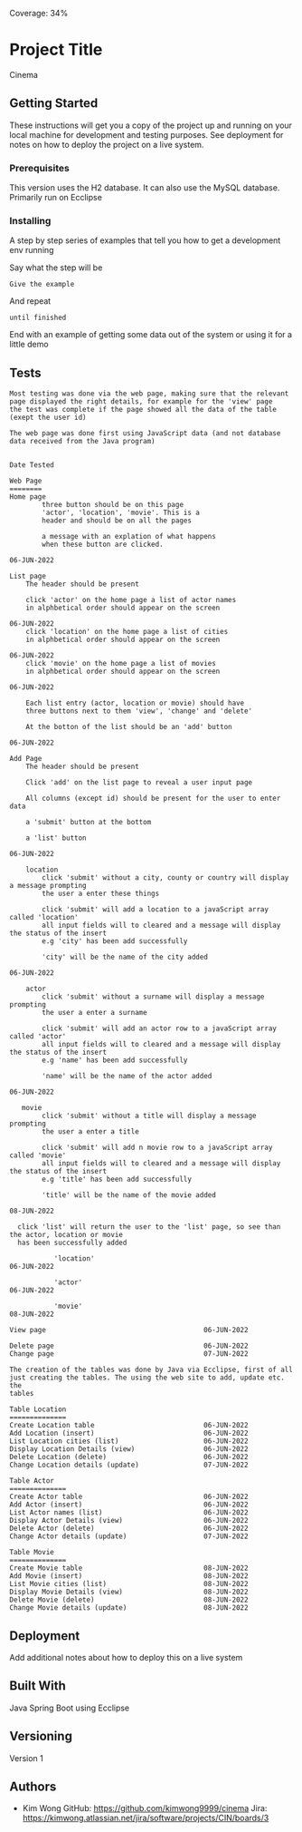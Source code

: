 Coverage: 34%
# Project Title

Cinema

## Getting Started

These instructions will get you a copy of the project up and running on your local machine for development and testing purposes. See deployment for notes on how to deploy the project on a live system.

### Prerequisites

This version uses the H2 database. It can also use the MySQL database. Primarily run on Ecclipse 



### Installing

A step by step series of examples that tell you how to get a development env running

Say what the step will be

```
Give the example
```

And repeat

```
until finished
```

End with an example of getting some data out of the system or using it for a little demo

## Tests

    Most testing was done via the web page, making sure that the relevant page displayed the right details, for example for the 'view' page
    the test was complete if the page showed all the data of the table (exept the user id)
    
    The web page was done first using JavaScript data (and not database data received from the Java program)
    
                                                                                             Date Tested
    
    Web Page
    ========
    Home page  
            three button should be on this page
            'actor', 'location', 'movie'. This is a 
            header and should be on all the pages
            
            a message with an explation of what happens
            when these button are clicked.
                                                                                             06-JUN-2022
    
    List page 
        The header should be present 
        
        click 'actor' on the home page a list of actor names
        in alphbetical order should appear on the screen 
                                                                                             06-JUN-2022
        click 'location' on the home page a list of cities
        in alphbetical order should appear on the screen 
                                                                                             06-JUN-2022
        click 'movie' on the home page a list of movies
        in alphbetical order should appear on the screen 
                                                                                             06-JUN-2022
                                                    
        Each list entry (actor, location or movie) should have
        three buttons next to them 'view', 'change' and 'delete'
        
        At the botton of the list should be an 'add' button
                                                                                             06-JUN-2022
                                                   
    Add Page 
        The header should be present
        
        Click 'add' on the list page to reveal a user input page
        
        All columns (except id) should be present for the user to enter data
        
        a 'submit' button at the bottom

        a 'list' button
                                                                                             06-JUN-2022
        
        location
            click 'submit' without a city, county or country will display a message prompting
            the user a enter these things

            click 'submit' will add a location to a javaScript array called 'location'
            all input fields will to cleared and a message will display the status of the insert
            e.g 'city' has been add successfully
            
            'city' will be the name of the city added
                                                                                            06-JUN-2022
                                                                                            
        actor
            click 'submit' without a surname will display a message prompting
            the user a enter a surname

            click 'submit' will add an actor row to a javaScript array called 'actor'
            all input fields will to cleared and a message will display the status of the insert
            e.g 'name' has been add successfully
            
            'name' will be the name of the actor added
                                                                                             06-JUN-2022 
                                                                                             
       movie
            click 'submit' without a title will display a message prompting
            the user a enter a title

            click 'submit' will add n movie row to a javaScript array called 'movie'
            all input fields will to cleared and a message will display the status of the insert
            e.g 'title' has been add successfully
            
            'title' will be the name of the movie added
                                                                                             08-JUN-2022                                                                                     
        
      click 'list' will return the user to the 'list' page, so see than the actor, location or movie
      has been successfully added

               'location'                                                                              06-JUN-2022
               
               'actor'                                                                                 06-JUN-2022
               
               'movie'                                                                                 08-JUN-2022
    
    View page                                       06-JUN-2022
   
    Delete page                                     06-JUN-2022
    Change page                                     07-JUN-2022
    
    The creation of the tables was done by Java via Ecclipse, first of all just creating the tables. The using the web site to add, update etc. the
    tables
    
    Table Location
    ==============
    Create Location table                           06-JUN-2022
    Add Location (insert)                           06-JUN-2022
    List Location cities (list)                     06-JUN-2022
    Display Location Details (view)                 06-JUN-2022
    Delete Location (delete)                        06-JUN-2022
    Change Location details (update)                07-JUN-2022
    
    Table Actor
    ==============
    Create Actor table                              06-JUN-2022
    Add Actor (insert)                              06-JUN-2022
    List Actor names (list)                         06-JUN-2022
    Display Actor Details (view)                    06-JUN-2022
    Delete Actor (delete)                           06-JUN-2022
    Change Actor details (update)                   07-JUN-2022
    
    Table Movie
    ==============
    Create Movie table                              08-JUN-2022
    Add Movie (insert)                              08-JUN-2022
    List Movie cities (list)                        08-JUN-2022
    Display Movie Details (view)                    08-JUN-2022
    Delete Movie (delete)                           08-JUN-2022
    Change Movie details (update)                   08-JUN-2022
 
    

## Deployment

Add additional notes about how to deploy this on a live system

## Built With

Java Spring Boot using Ecclipse

## Versioning

Version 1

## Authors

* Kim Wong GitHub: https://github.com/kimwong9999/cinema Jira: https://kimwong.atlassian.net/jira/software/projects/CIN/boards/3



